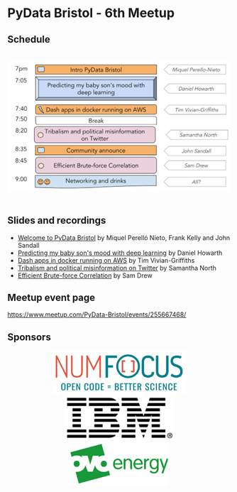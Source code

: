 # PyData Bristol - 6th Meetup

## Schedule

<p align="center">
  <img alt="schedule" src="./images/PyData_Bristol_2019_01_schedule.svg" vspace="20" widht="300"/>
</p>

## Slides and recordings

- [Welcome to PyData Bristol][slides:1] by Miquel Perelló Nieto, Frank Kelly
  and John Sandall
- [Predicting my baby son's mood with deep learning][slides:2] by Daniel
  Howarth
- [Dash apps in docker running on AWS][slides:3] by Tim Vivian-Griffiths
- [Tribalism and political misinformation on Twitter][slides:4] by Samantha
  North
- [Efficient Brute-force Correlation][slides:5] by Sam Drew

[slides:1]: ./pydata_bristol_1.pdf
[slides:2]:  ./pydata_bristol_2.pdf
[slides:3]:  ./pydata_bristol_3.pdf
[slides:4]:  ./pydata_bristol_4.pdf
[slides:5]:  ./pydata_bristol_5.pdf

## Meetup event page

https://www.meetup.com/PyData-Bristol/events/255667468/

## Sponsors

<p align="center">
  <a href="https://www.numfocus.org/"><img alt='NumFocus logo' src="./images/logos/numfocus_logo.png" hspace="20" height="100"/></a>
  <a href="https://www-05.ibm.com/uk/locations/bristol.html"><img alt='IBM logo' src="./images/logos/IBM.jpg" hspace="20" height="100"/></a>
  <a href="https://www.ovoenergy.com/careers/vacancies"><img alt='ovo energy logo' src="./images/logos/ovo_energy_logo.jpg" hspace="20" height="100"/></a>
</p>
